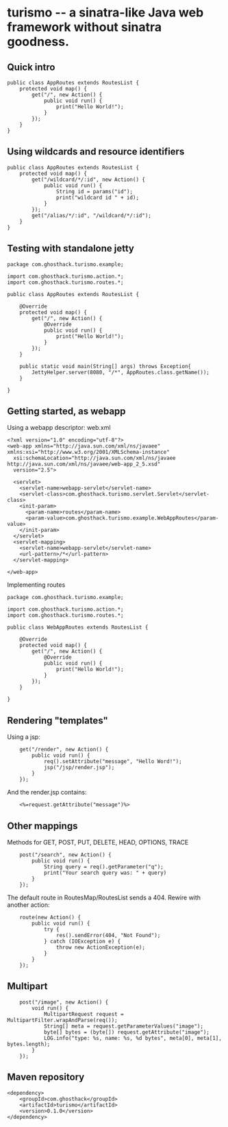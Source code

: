 turismo -- a sinatra-like Java web framework without sinatra goodness.
======================================================================

Quick intro
-----------

    public class AppRoutes extends RoutesList {
        protected void map() {
            get("/", new Action() {
                public void run() {
                    print("Hello World!");
                }
            });
        }
    }

Using wildcards and resource identifiers
----------------------------------------

    public class AppRoutes extends RoutesList {
        protected void map() {
            get("/wildcard/*/:id", new Action() {
                public void run() {
                    String id = params("id");
                    print("wildcard id " + id);
                }
            });
            get("/alias/*/:id", "/wildcard/*/:id");
        }
    }

Testing with standalone jetty
-----------------------------

    package com.ghosthack.turismo.example;
    
    import com.ghosthack.turismo.action.*;
    import com.ghosthack.turismo.routes.*;
    
    public class AppRoutes extends RoutesList {
    
        @Override
        protected void map() {
            get("/", new Action() {
                @Override
                public void run() {
                    print("Hello World!");
                }
            });
        }
    
        public static void main(String[] args) throws Exception{
            JettyHelper.server(8080, "/*", AppRoutes.class.getName());
        }
    
    }

Getting started, as webapp
--------------------------

Using a webapp descriptor: web.xml

    <?xml version="1.0" encoding="utf-8"?>
    <web-app xmlns="http://java.sun.com/xml/ns/javaee" xmlns:xsi="http://www.w3.org/2001/XMLSchema-instance"
      xsi:schemaLocation="http://java.sun.com/xml/ns/javaee http://java.sun.com/xml/ns/javaee/web-app_2_5.xsd"
      version="2.5">
    
      <servlet>
        <servlet-name>webapp-servlet</servlet-name>
        <servlet-class>com.ghosthack.turismo.servlet.Servlet</servlet-class>
        <init-param>
          <param-name>routes</param-name>
          <param-value>com.ghosthack.turismo.example.WebAppRoutes</param-value>
        </init-param>
      </servlet>
      <servlet-mapping>
        <servlet-name>webapp-servlet</servlet-name>
        <url-pattern>/*</url-pattern>
      </servlet-mapping>
    
    </web-app>

Implementing routes

    package com.ghosthack.turismo.example;
    
    import com.ghosthack.turismo.action.*;
    import com.ghosthack.turismo.routes.*;
    
    public class WebAppRoutes extends RoutesList {
    
        @Override
        protected void map() {
            get("/", new Action() {
                @Override
                public void run() {
                    print("Hello World!");
                }
            });
        }
    
    }


Rendering "templates"
---------------------

Using a jsp: 

        get("/render", new Action() {
            public void run() {
                req().setAttribute("message", "Hello Word!");
                jsp("/jsp/render.jsp");
            }
        });

And the render.jsp contains:

        <%=request.getAttribute("message")%>


Other mappings
--------------

Methods for GET, POST, PUT, DELETE, HEAD, OPTIONS, TRACE

        post("/search", new Action() {
            public void run() {
                String query = req().getParameter("q");
                print("Your search query was: " + query)
            }
        });

The default route in RoutesMap/RoutesList sends a 404. Rewire with another action:

        route(new Action() {
            public void run() {
                try {
                    res().sendError(404, "Not Found");
                } catch (IOException e) {
                    throw new ActionException(e);
                }
            }
        });

Multipart
---------

        post("/image", new Action() {
            void run() {
                MultipartRequest request = MultipartFilter.wrapAndParse(req());
                String[] meta = request.getParameterValues("image");
                byte[] bytes = (byte[]) request.getAttribute("image");
                LOG.info("type: %s, name: %s, %d bytes", meta[0], meta[1], bytes.length);
            }
        });


Maven repository
----------------

    <dependency>
        <groupId>com.ghosthack</groupId>
        <artifactId>turismo</artifactId>
        <version>0.1.0</version>
    </dependency>

